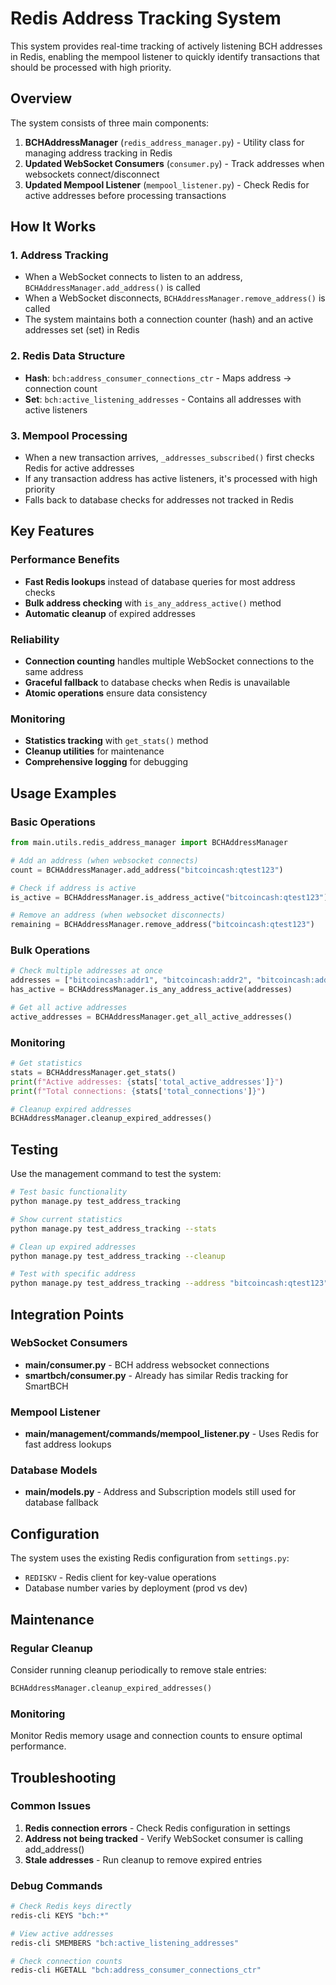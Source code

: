 # Redis Address Tracking System

This system provides real-time tracking of actively listening BCH addresses in Redis, enabling the mempool listener to quickly identify transactions that should be processed with high priority.

## Overview

The system consists of three main components:

1. **BCHAddressManager** (`redis_address_manager.py`) - Utility class for managing address tracking in Redis
2. **Updated WebSocket Consumers** (`consumer.py`) - Track addresses when websockets connect/disconnect
3. **Updated Mempool Listener** (`mempool_listener.py`) - Check Redis for active addresses before processing transactions

## How It Works

### 1. Address Tracking
- When a WebSocket connects to listen to an address, `BCHAddressManager.add_address()` is called
- When a WebSocket disconnects, `BCHAddressManager.remove_address()` is called
- The system maintains both a connection counter (hash) and an active addresses set (set) in Redis

### 2. Redis Data Structure
- **Hash**: `bch:address_consumer_connections_ctr` - Maps address → connection count
- **Set**: `bch:active_listening_addresses` - Contains all addresses with active listeners

### 3. Mempool Processing
- When a new transaction arrives, `_addresses_subscribed()` first checks Redis for active addresses
- If any transaction address has active listeners, it's processed with high priority
- Falls back to database checks for addresses not tracked in Redis

## Key Features

### Performance Benefits
- **Fast Redis lookups** instead of database queries for most address checks
- **Bulk address checking** with `is_any_address_active()` method
- **Automatic cleanup** of expired addresses

### Reliability
- **Connection counting** handles multiple WebSocket connections to the same address
- **Graceful fallback** to database checks when Redis is unavailable
- **Atomic operations** ensure data consistency

### Monitoring
- **Statistics tracking** with `get_stats()` method
- **Cleanup utilities** for maintenance
- **Comprehensive logging** for debugging

## Usage Examples

### Basic Operations
```python
from main.utils.redis_address_manager import BCHAddressManager

# Add an address (when websocket connects)
count = BCHAddressManager.add_address("bitcoincash:qtest123")

# Check if address is active
is_active = BCHAddressManager.is_address_active("bitcoincash:qtest123")

# Remove an address (when websocket disconnects)
remaining = BCHAddressManager.remove_address("bitcoincash:qtest123")
```

### Bulk Operations
```python
# Check multiple addresses at once
addresses = ["bitcoincash:addr1", "bitcoincash:addr2", "bitcoincash:addr3"]
has_active = BCHAddressManager.is_any_address_active(addresses)

# Get all active addresses
active_addresses = BCHAddressManager.get_all_active_addresses()
```

### Monitoring
```python
# Get statistics
stats = BCHAddressManager.get_stats()
print(f"Active addresses: {stats['total_active_addresses']}")
print(f"Total connections: {stats['total_connections']}")

# Cleanup expired addresses
BCHAddressManager.cleanup_expired_addresses()
```

## Testing

Use the management command to test the system:

```bash
# Test basic functionality
python manage.py test_address_tracking

# Show current statistics
python manage.py test_address_tracking --stats

# Clean up expired addresses
python manage.py test_address_tracking --cleanup

# Test with specific address
python manage.py test_address_tracking --address "bitcoincash:qtest123"
```

## Integration Points

### WebSocket Consumers
- **main/consumer.py** - BCH address websocket connections
- **smartbch/consumer.py** - Already has similar Redis tracking for SmartBCH

### Mempool Listener
- **main/management/commands/mempool_listener.py** - Uses Redis for fast address lookups

### Database Models
- **main/models.py** - Address and Subscription models still used for database fallback

## Configuration

The system uses the existing Redis configuration from `settings.py`:
- `REDISKV` - Redis client for key-value operations
- Database number varies by deployment (prod vs dev)

## Maintenance

### Regular Cleanup
Consider running cleanup periodically to remove stale entries:
```python
BCHAddressManager.cleanup_expired_addresses()
```

### Monitoring
Monitor Redis memory usage and connection counts to ensure optimal performance.

## Troubleshooting

### Common Issues
1. **Redis connection errors** - Check Redis configuration in settings
2. **Address not being tracked** - Verify WebSocket consumer is calling add_address()
3. **Stale addresses** - Run cleanup to remove expired entries

### Debug Commands
```bash
# Check Redis keys directly
redis-cli KEYS "bch:*"

# View active addresses
redis-cli SMEMBERS "bch:active_listening_addresses"

# Check connection counts
redis-cli HGETALL "bch:address_consumer_connections_ctr"
```
